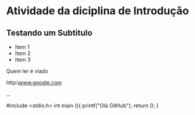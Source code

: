# Atividade da diciplina de Introdução

## Testando um Subtitulo

+ Item 1
+ Item 2
+ Item 3

Quem ler é viado

http:\\www.google.com

...

#include <stdio.h>
int main (){
	printf("Olá GitHub");
	return 0;
}

